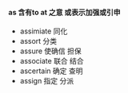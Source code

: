 #### as 含有to at 之意 或表示加强或引申
- assimiate 同化
- assort 分类
- assure 使确信 担保
- associate 联合 结合
- ascertain 确定 查明
- assign 指定  分派